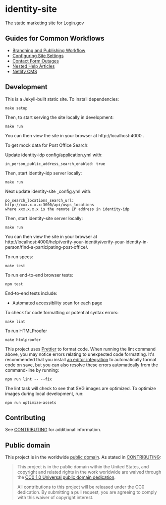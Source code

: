 # identity-site

The static marketing site for Login.gov

## Guides for Common Workflows

- [Branching and Publishing Workflow](./docs/development-workflows/branching-and-publishing-workflow.md)
- [Configuring Site Settings](./docs/development-workflows/configuring-site-settings.md)
- [Contact Form Outages](./docs/development-workflows/contact-form-outages.md)
- [Nested Help Articles](./docs/development-workflows/nested-help-articles.md)
- [Netlify CMS](./docs/development-workflows/netlify-cms.md)

## Development

This is a Jekyll-built static site. To install dependencies:

```
make setup
```

Then, to start serving the site locally in development:

```
make run
```

You can then view the site in your browser at http://localhost:4000 .

To get mock data for Post Office Search:

Update identity-idp config/application.yml with:

```
in_person_public_address_search_enabled: true
```

Then, start identity-idp server locally:

```
make run
```

Next update identity-site _config.yml with:

```
po_search_locations_search_url: http://xxx.x.x.x:3000/api/usps_locations
where xxx.x.x.x is the remote IP address in identity-idp
```

Then, start identity-site server locally:

```
make run
```

You can then view the site in your browser at http://localhost:4000/help/verify-your-identity/verify-your-identity-in-person/find-a-participating-post-office/.

To run specs:

```
make test
```

To run end-to-end browser tests:

```
npm test
```

End-to-end tests include:

- Automated accessibility scan for each page

To check for code formatting or potential syntax errors:

```
make lint
```

To run HTMLProofer

```
make htmlproofer
```

This project uses [Prettier](https://prettier.io/) to format code. When running the lint command above, you may notice errors relating to unexpected code formatting. It's recommended that you install [an editor integration](https://prettier.io/docs/en/editors.html) to automatically format code on save, but you can also resolve these errors automatically from the command-line by running:

```
npm run lint -- --fix
```

The lint task will check to see that SVG images are optimized. To optimize images during local development, run:

```
npm run optimize-assets
```

## Contributing

See [CONTRIBUTING](CONTRIBUTING.md) for additional information.

## Public domain

This project is in the worldwide [public domain](LICENSE.md). As stated in [CONTRIBUTING](CONTRIBUTING.md):

> This project is in the public domain within the United States, and copyright and related rights in the work worldwide are waived through the [CC0 1.0 Universal public domain dedication](https://creativecommons.org/publicdomain/zero/1.0/).
>
> All contributions to this project will be released under the CC0 dedication. By submitting a pull request, you are agreeing to comply with this waiver of copyright interest.
